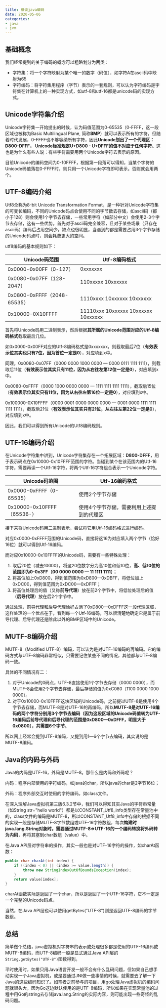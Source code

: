 ```yaml
---
title: 细谈java编码
date: 2020-05-06
categories:
- java
- jvm
---
```


## 基础概念

我们经常提到的关于编码的概念可以粗略划分为两类：

- 字符集：将一个字符映射为某个唯一的数字（码值），如字符A在ascii码中映射为65
- 字符编码：将字符集用程序（字节）表示的一套规则，可以认为字符编码是字符集在计算机上的一种实现方式，如utf-8和utf-16都是unicode码的实现方式。



## Unicode字符集介绍

Unicode字符集一开始提出的时候，认为码值范围为0-65535（0-FFFF，这一段区域也被称为Basic Multilingual Plane, 简称**BMP**）就可以表示所有的字符，但随着时代发展，0-FFFF也不够容纳所有字符，因此**Unicode划出了一个代理区：D800-DFFF， Unicode标准规定U+D800 - U+DFFF的值不对应于任何字符**。这也是为什么有些人说：有些字符需要用两个Unicode字符去表示的原因。

目前Unicode的编码空间为0-10FFFF，根据第一段落可以得知，当某个字符的Unicode码值落在0-FFFF时，则只用一个Unicode字符即可表示，否则就会用两个。



## UTF-8编码介绍

Utf8全称为8-bit Unicode Transformation Format，是一种针对Unicode字符集的可变长编码，不同的Unicode码点会使用不同的字节数去存储，如ascii码（都小于128）则会使用1个字节去存储，一些常用字符（如部分中文）会使用2-3个字节去存储，这有一些优势，首先对于ascii码完全兼容，且对于某些场景（只存在ascii码）编码后占用空间少，缺点也很明显，当遇到的都是需要占用3个字节存储的Unicode码点时，则会耗费更大的空间。

utf8编码的基本规则如下：

| Unicode码范围               | Utf-8编码格式                       |
| --------------------------- | ----------------------------------- |
| 0x0000-0x00FF（0-127）      | 0xxxxxxx                            |
| 0x0080-0x07FF（128-2047）   | 110xxxxx 10xxxxxx                   |
| 0x0800-0xFFFF（2048-65535） | 1110xxxx 10xxxxxx 10xxxxxx          |
| 0x10000-0X10FFFF            | 11110xxx 10xxxxxx 10xxxxxx 10xxxxxx |

首先将Unicode码用二进制表示，然后根据**其所属的Unicode范围对应的Utf-8编码格式**截取最后几位。

如0x0000-0x00FF对应的Utf-8编码格式是0xxxxxxx，则截取最后7位（**有效表示位其实也只有7位，因为首位一定是0**），对应填到x中。

同理，0x0080-0x07FF（0000 0000 1000 0000 — 0000 0111 1111 1111），则截取后11位（**有效表示位其实只有11位，因为从右往左第12位一定是0**），对应填到x中。



0x0080-0xFFFF（0000 1000 0000 0000 — 1111 1111 1111 1111），截取后15位（**有效表示位其实只有11位，因为从右往左第16位一定是0**），对应填到x中。

0x100000-0X10FFFF（0000 0001 0000 0000 0000 — 0001 0000 1111 1111 1111 1111），截取后21位（**有效表示位其实只有21位，从右往左第22位一定是0**），对应填到x中。

因此，我们可以得到所有Unicode的Utf8编码规则。



## UTF-16编码介绍

在Unicode字符集中讲到，Unicode字符集存在一个拓展区域：**D800-DFFF**，用于表示码点在0x10000-0x10FFFF范围的字符。当碰到某个在该范围内的Utf-16字符，需要再读一个Utf-16字符，将两个Utf-16字符组合表示一个Unicode字符。

| Unicode码范围              | Utf-16编码格式                            |
| -------------------------- | ----------------------------------------- |
| 0x0000-0xFFFF（0-65535）   | 使用2个字节存储                           |
| 0x10000-0x10FFFF（65536-） | 使用4个字节存储，需要利用上述提到的代理区 |

接下来将Unicode码用二进制表示，尝试将它用Utf-16编码格式进行编码。

对应0x0000-0xFFFF范围的Unicode码，直接将这16为对应填入两个字节（恰好16位）就可以得到Utf-16编码。

而对应0x10000-0x10FFFF的Unicode码，需要有一些特殊处理：

1. 取后20位（减去10000），将这20位数字分为高10位和低10位，**高、低10位的范围即为0-0x3FF（00 0000 0000 — 11 1111 1111）**；
2. 将高位加上0xD800，得到值范围为0xD800—0xDBFF，将低位加上0xDC00，得到值范围为0xDC00—0xDFFF；
3. 将高位处理后的值（又称**前导代理**）放在前2个字节中，将低位处理后的值（**后导代理**）放在后2个字节中。

通过处理，前导代理和后导代理恰好占满了0xD800—0xDFFF这一段代理区域，这样处理的一个优点在于，看到每一个Utf-16编码，可以很清楚地确定它是属于前导代理、后导代理还是除此以外的BMP区域中的Unicode。



## MUTF-8编码介绍

MUTF-8（Modified UTF-8）编码，可以认为是对UTF-16编码的再编码。它的编码方式与UTF-8编码非常相似，只需要记住某些不同的情况，其他都与UTF-8编码一致。

具体的不同情况有二：

1. 对于Unicode的0码点，UTF-8直接使用1个字节去存储（0000 0000），而MUTF-8会使用2个字节去存储，最后存储的值为0xC080（1100 0000 1000 0000）。
2. 对于0x10000-0x10FFFF这块区域的Unicode码，之前提过UTF-8是使用4个字节去存储，而MUTF-8是对UTF-16的再编码，所以**MUTF-8是对UTF-16编码的两个字符分别用3个字节去编码（因为这段区域的Unicode码值转为UTF-16编码后前导代理和后导代理的范围是0xD800—0xDFFF，明显大于0x0800），共需要6个字节**。

所以网上经常会提到UTF-8编码，又提到用1—6个字节去编码，其实说的是MUTF-8编码。



## Java的内码与外码

Java的内码是UTF-16，外码是MUTF-8。那什么是内码和外码呢？

内码：程序内部使用的字符编码，如java的char，所以java的char是2字节16位；

外码：程序外部交互时使用的字符编码，如class文件。

在深入理解Java虚拟机第三版6.3.2节中，我们可以得知其实Java的字符串常量（如String str="hello world"）都是以CONSTANT_Utf8_info类型存在常量池中的，class文件的编码是MUTF-8，所以CONSTANT_Utf8_info中存储的根据不同的实现一般是存储MUTF-8字节数组或UTF-16字符数组，每次**构建时java.lang.String对象时，需要通过MUTF-8=>UTF-16的一个编码转换将外码转为内码**，再将其塞到char数组（value）中。

在Java API层对字符串的操作，其实一般也是对UTF-16字符的操作，如charAt函数：

```java
public char charAt(int index) {
    if ((index < 0) || (index >= value.length)) {
        throw new StringIndexOutOfBoundsException(index);
    }
    return value[index];
}
```

charAt函数实际是返回了一个char，所以是返回了一个UTF-16字符，它不一定是一个完整的Unicode码点。

当然，在Java API层也可以使用getBytes(”UTF-8")则是返回UTF-8编码的字节数组。



## 总结

简单做个总结，java虚拟机对字符串的表示或处理很多都是使用的UTF-16编码或MUTF-8编码，而UTF-8编码一般是显式通过Java API层的`String.getBytes("UTF-8")`函数得到。

平时使用时，如果只用Java语言开发一般不会有什么乱码问题，但如果自己想手动实现一个Java虚拟机，或是要通过JNI做一些事情的时候，就需要去了解一下Java的这些编码知识了。如笔者之前参与的项目，用go处理Java虚拟机的编码问题就很头大，因为Go这边默认使用的是UTF-8编码，所以如果在实现常量池的过程中用Go的string去存储java.lang.String的实际内容，则可能出现一些奇怪的乱码问题。